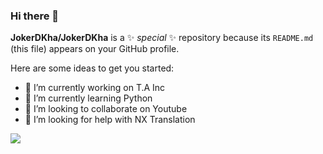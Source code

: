 ### Hi there 👋

**JokerDKha/JokerDKha** is a ✨ _special_ ✨ repository because its `README.md` (this file) appears on your GitHub profile.

Here are some ideas to get you started:

- 🔭 I’m currently working on T.A Inc
- 🌱 I’m currently learning Python
- 👯 I’m looking to collaborate on Youtube
- 🤔 I’m looking for help with NX Translation

<img src="https://github-readme-stats.vercel.app/api?username=JokerDKha&&show_icons=true&title_color=ffffff&icon_color=bb2acf&text_color=daf7dc&bg_color=1515">
